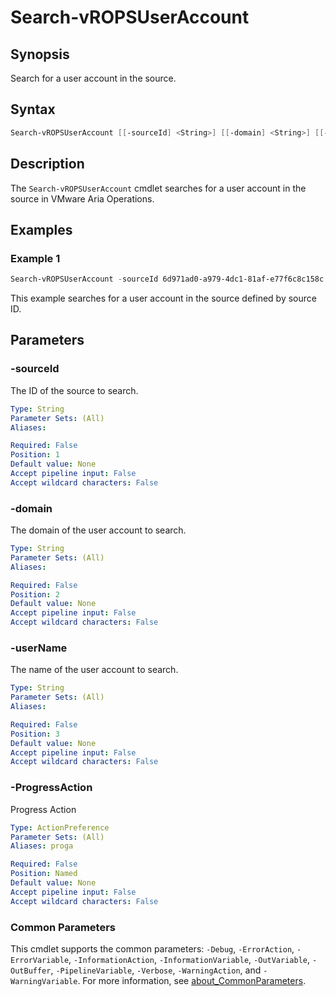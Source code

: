 # Search-vROPSUserAccount

## Synopsis

Search for a user account in the source.

## Syntax

```powershell
Search-vROPSUserAccount [[-sourceId] <String>] [[-domain] <String>] [[-userName] <String>] [-ProgressAction <ActionPreference>] [<CommonParameters>]
```

## Description

The `Search-vROPSUserAccount` cmdlet searches for a user account in the source in VMware Aria Operations.

## Examples

### Example 1

```powershell
Search-vROPSUserAccount -sourceId 6d971ad0-a979-4dc1-81af-e77f6c8c158c -domain sfo.rainpole.io -userName "nigel.mccloud"
```

This example searches for a user account in the source defined by source ID.

## Parameters

### -sourceId

The ID of the source to search.

```yaml
Type: String
Parameter Sets: (All)
Aliases:

Required: False
Position: 1
Default value: None
Accept pipeline input: False
Accept wildcard characters: False
```

### -domain

The domain of the user account to search.

```yaml
Type: String
Parameter Sets: (All)
Aliases:

Required: False
Position: 2
Default value: None
Accept pipeline input: False
Accept wildcard characters: False
```

### -userName

The name of the user account to search.

```yaml
Type: String
Parameter Sets: (All)
Aliases:

Required: False
Position: 3
Default value: None
Accept pipeline input: False
Accept wildcard characters: False
```

### -ProgressAction

Progress Action

```yaml
Type: ActionPreference
Parameter Sets: (All)
Aliases: proga

Required: False
Position: Named
Default value: None
Accept pipeline input: False
Accept wildcard characters: False
```

### Common Parameters

This cmdlet supports the common parameters: `-Debug`, `-ErrorAction`, `-ErrorVariable`, `-InformationAction`, `-InformationVariable`, `-OutVariable`, `-OutBuffer`, `-PipelineVariable`, `-Verbose`, `-WarningAction`, and `-WarningVariable`. For more information, see [about_CommonParameters](http://go.microsoft.com/fwlink/?LinkID=113216).
